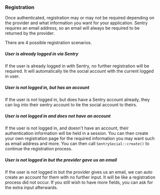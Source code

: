 ### Registration

Once authenticated, registration may or may not be required depending on the
provider and what information you want for your application. Sentry requires an
email address, so an email will always be required to be returned by the provider.

There are 4 possible registration scenarios.

##### User is already logged in via Sentry

If the user is already logged in with Sentry, no further registration will be
required. It will automatically tie the social account with the current logged
in user.

##### User is not logged in, but has an account

If the user is not logged in, but does have a Sentry account already, they can
log into their sentry account to tie the social account to theirs.

##### User is not logged in and does not have an account

If the user is not logged in, and doesn't have an account, their authentication
information will be held in a session. You can then create your own registration
page for the required information you may want such as email address and more. You
can then call `SentrySocial::create()` to continue the registration process.

##### User is not logged in but the provider gave us an email

If the user is not logged in but the provider gives us an email, we can auto
create an account for them with no further input.  It will be like a registration
process did not occur. If you still wish to have more fields, you can ask for
the extra input afterwards.
